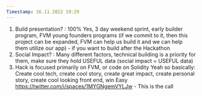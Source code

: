 ```yaml
---
Timestamp: 16.11.2022 19:29
---
```

1. Build presentation? : 100% Yes, 3 day weekend sprint, early builder program, FVM young founders programs (if we commit to it, then this project can be expanded, FVM can help us build it and we can help them utilize our app) - if you want to build after the Hackathon
2. Social Impact? : Many different factors, technical building is a priority for them, make sure they hold USEFUL data (social impact = USEFUL data)
3. Hack is focused primarily on FVM, or code on Solidity
Yeah so basically: Create cool tech, create cool story, create great impact, create personal story, create cool looking front end, win
Easy
https://twitter.com/i/spaces/1MYGNgemVYLJw - This is the call
